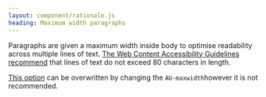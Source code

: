 ```yaml
---
layout: component/rationale.js
heading: Maximum width paragraphs
---
```


Paragraphs are given a maximum width inside body to optimise readability across multiple lines of text. [The Web Content Accessibility Guidelines recommend](https://www.w3.org/WAI/tutorials/page-structure/styling/) that lines of text do not exceed 80 characters in length.

[This option](https://github.com/govau/uikit/blob/master/packages/core/src/sass/_globals.scss#L737) can be overwritten by changing the `AU-maxwidth`however it is not recommended.
